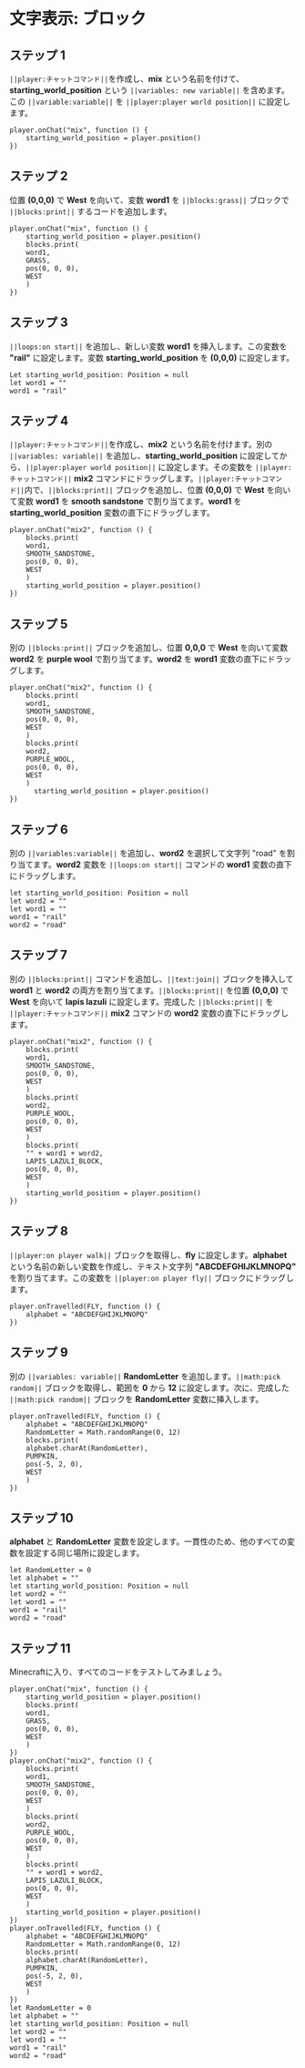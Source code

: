 # 文字表示: ブロック

## ステップ 1
``||player:チャットコマンド||``を作成し、**mix** という名前を付けて、**starting_world_position** という ``||variables: new variable||`` を含めます。この ``||variable:variable||`` を ``||player:player world position||`` に設定します。

```blocks
player.onChat("mix", function () {
    starting_world_position = player.position()
})
```

## ステップ 2

位置 **(0,0,0)** で **West** を向いて、変数 **word1** を ``||blocks:grass||`` ブロックで ``||blocks:print||`` するコードを追加します。

```blocks
player.onChat("mix", function () {
    starting_world_position = player.position()
    blocks.print(
    word1,
    GRASS,
    pos(0, 0, 0),
    WEST
    )
})
```

## ステップ 3

``||loops:on start||`` を追加し、新しい変数 **word1** を挿入します。この変数を **"rail"** に設定します。変数 **starting_world_position** を **(0,0,0)** に設定します。

```blocks
Let starting_world_position: Position = null
let word1 = ""
word1 = "rail"
```

## ステップ 4

``||player:チャットコマンド||``を作成し、**mix2** という名前を付けます。別の ``||variables: variable||`` を追加し、**starting_world_position** に設定してから、``||player:player world position||`` に設定します。その変数を ``||player:チャットコマンド||`` **mix2** コマンドにドラッグします。``||player:チャットコマンド||``内で、``||blocks:print||`` ブロックを追加し、位置 **(0,0,0)** で **West** を向いて変数 **word1** を **smooth sandstone** で割り当てます。**word1** を **starting_world_position** 変数の直下にドラッグします。

```blocks
player.onChat("mix2", function () {
    blocks.print(
    word1,
    SMOOTH_SANDSTONE,
    pos(0, 0, 0),
    WEST
    )
    starting_world_position = player.position()
})
```

## ステップ 5

別の ``||blocks:print||`` ブロックを追加し、位置 **0,0,0** で **West** を向いて変数 **word2** を **purple wool** で割り当てます。**word2** を **word1** 変数の直下にドラッグします。

```blocks
player.onChat("mix2", function () {
    blocks.print(
    word1,
    SMOOTH_SANDSTONE,
    pos(0, 0, 0),
    WEST
    )
    blocks.print(
    word2,
    PURPLE_WOOL,
    pos(0, 0, 0),
    WEST
    )
      starting_world_position = player.position()
})
```

## ステップ 6

別の ``||variables:variable||`` を追加し、**word2** を選択して文字列 "road" を割り当てます。**word2** 変数を ``||loops:on start||`` コマンドの **word1** 変数の直下にドラッグします。

```blocks
let starting_world_position: Position = null
let word2 = ""
let word1 = ""
word1 = "rail"
word2 = "road"
```

## ステップ 7

別の ``||blocks:print||`` コマンドを追加し、``||text:join||`` ブロックを挿入して **word1** と **word2** の両方を割り当てます。``||blocks:print||`` を位置 **(0,0,0)** で **West** を向いて **lapis lazuli** に設定します。完成した ``||blocks:print||`` を ``||player:チャットコマンド||`` **mix2** コマンドの **word2** 変数の直下にドラッグします。

```blocks
player.onChat("mix2", function () {
    blocks.print(
    word1,
    SMOOTH_SANDSTONE,
    pos(0, 0, 0),
    WEST
    )
    blocks.print(
    word2,
    PURPLE_WOOL,
    pos(0, 0, 0),
    WEST
    )
    blocks.print(
    "" + word1 + word2,
    LAPIS_LAZULI_BLOCK,
    pos(0, 0, 0),
    WEST
    )
    starting_world_position = player.position()
})
```

## ステップ 8

``||player:on player walk||`` ブロックを取得し、**fly** に設定します。**alphabet** という名前の新しい変数を作成し、テキスト文字列 **"ABCDEFGHIJKLMNOPQ"** を割り当てます。この変数を ``||player:on player fly||`` ブロックにドラッグします。

```blocks
player.onTravelled(FLY, function () {
    alphabet = "ABCDEFGHIJKLMNOPQ"
})
```

## ステップ 9

別の ``||variables: variable||`` **RandomLetter** を追加します。``||math:pick random||`` ブロックを取得し、範囲を **0** から **12** に設定します。次に、完成した ``||math:pick random||`` ブロックを **RandomLetter** 変数に挿入します。


```blocks
player.onTravelled(FLY, function () {
    alphabet = "ABCDEFGHIJKLMNOPQ"
    RandomLetter = Math.randomRange(0, 12)
    blocks.print(
    alphabet.charAt(RandomLetter),
    PUMPKIN,
    pos(-5, 2, 0),
    WEST
    )
})
```

## ステップ 10

**alphabet** と **RandomLetter** 変数を設定します。一貫性のため、他のすべての変数を設定する同じ場所に設定します。

```blocks
let RandomLetter = 0
let alphabet = ""
let starting_world_position: Position = null
let word2 = ""
let word1 = ""
word1 = "rail"
word2 = "road"
```

## ステップ 11

Minecraftに入り、すべてのコードをテストしてみましょう。

```blocks
player.onChat("mix", function () {
    starting_world_position = player.position()
    blocks.print(
    word1,
    GRASS,
    pos(0, 0, 0),
    WEST
    )
})
player.onChat("mix2", function () {
    blocks.print(
    word1,
    SMOOTH_SANDSTONE,
    pos(0, 0, 0),
    WEST
    )
    blocks.print(
    word2,
    PURPLE_WOOL,
    pos(0, 0, 0),
    WEST
    )
    blocks.print(
    "" + word1 + word2,
    LAPIS_LAZULI_BLOCK,
    pos(0, 0, 0),
    WEST
    )
    starting_world_position = player.position()
})
player.onTravelled(FLY, function () {
    alphabet = "ABCDEFGHIJKLMNOPQ"
    RandomLetter = Math.randomRange(0, 12)
    blocks.print(
    alphabet.charAt(RandomLetter),
    PUMPKIN,
    pos(-5, 2, 0),
    WEST
    )
})
let RandomLetter = 0
let alphabet = ""
let starting_world_position: Position = null
let word2 = ""
let word1 = ""
word1 = "rail"
word2 = "road"
```